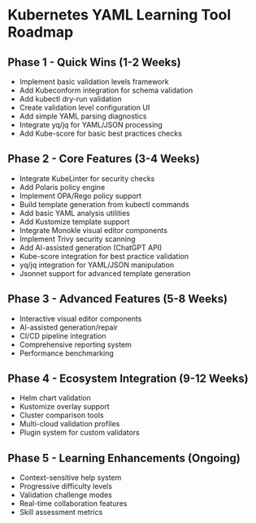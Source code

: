 # Kubernetes YAML Learning Tool Roadmap

## Phase 1 - Quick Wins (1-2 Weeks)
- Implement basic validation levels framework
- Add Kubeconform integration for schema validation
- Add kubectl dry-run validation 
- Create validation level configuration UI
- Add simple YAML parsing diagnostics
- Integrate yq/jq for YAML/JSON processing
- Add Kube-score for basic best practices checks

## Phase 2 - Core Features (3-4 Weeks)
- Integrate KubeLinter for security checks
- Add Polaris policy engine
- Implement OPA/Rego policy support
- Build template generation from kubectl commands
- Add basic YAML analysis utilities
- Add Kustomize template support
- Integrate Monokle visual editor components
- Implement Trivy security scanning
- Add AI-assisted generation (ChatGPT API)
- Kube-score integration for best practice validation
- yq/jq integration for YAML/JSON manipulation
- Jsonnet support for advanced template generation

## Phase 3 - Advanced Features (5-8 Weeks)
- Interactive visual editor components
- AI-assisted generation/repair
- CI/CD pipeline integration
- Comprehensive reporting system
- Performance benchmarking

## Phase 4 - Ecosystem Integration (9-12 Weeks)
- Helm chart validation
- Kustomize overlay support
- Cluster comparison tools
- Multi-cloud validation profiles
- Plugin system for custom validators

## Phase 5 - Learning Enhancements (Ongoing)
- Context-sensitive help system
- Progressive difficulty levels
- Validation challenge modes
- Real-time collaboration features
- Skill assessment metrics

